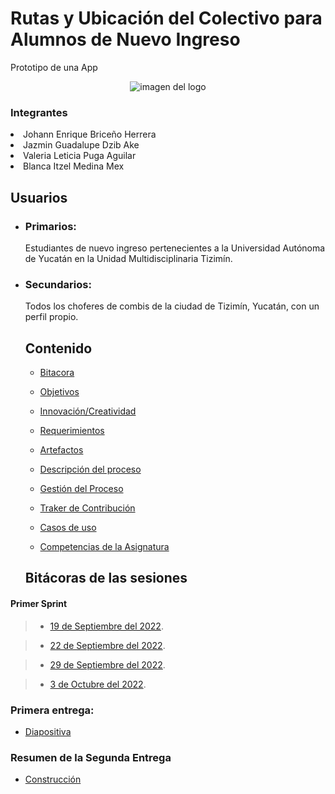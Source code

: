 

<p align="center">
<p><h1>Rutas y Ubicación del Colectivo para Alumnos de Nuevo Ingreso</h1></p>
<p>Prototipo de una App</p>
<p align="center">
<img src="https://user-images.githubusercontent.com/113213776/194173082-0102fbee-f173-45b3-b249-776f7db3fa4d.png" alt="imagen del logo">

<h3>Integrantes</h3>
<li>Johann Enrique Briceño Herrera</li>
<li>Jazmin Guadalupe Dzib Ake</li>
<li>Valeria Leticia Puga Aguilar</li>
<li>Blanca Itzel Medina Mex</li>

##  Usuarios

- ### Primarios:

  Estudiantes de nuevo ingreso pertenecientes a la Universidad Autónoma de Yucatán en la Unidad Multidisciplinaria Tizimín.

- ### Secundarios:
  Todos los choferes de combis de la ciudad de Tizimín, Yucatán, con un perfil propio.

  
  ##  Contenido 
  
  - [Bitacora](https://github.com/JOHANN28910231/Proyecto-Fis/tree/main/Bit%C3%A1cora_Primera_Entrega "Click aquí")
  
  - [Objetivos](https://github.com/JOHANN28910231/Proyecto-Fis/blob/079a85d0967ca99e72121c572c4c5a4c76a496ce/Documentaci%C3%B3n/1.Objetivos.md "Click aquí")
  
  - [Innovación/Creatividad](https://github.com/JOHANN28910231/Proyecto-Fis/blob/5231613664bb9f833cc07d8d846e7a4f9bd86772/Documentaci%C3%B3n/2.Innovaci%C3%B3nyCreatividad.md "Click aquí")
  
  - [Requerimientos](https://github.com/JOHANN28910231/Proyecto-Fis/blob/749c4fe0d0bb0d0c332e928ec059f7e26295907e/Documentaci%C3%B3n/3.Requerimientos%20y%20Priorizaci%C3%B3n.md "Click aquí")
  
  - [Artefactos](https://github.com/JOHANN28910231/Proyecto-Fis/blob/fc6fa2c41a8457f6e96f8468abd6b4344deff36b/Documentaci%C3%B3n/9.Artefactos.md "Click aquí")
  
  - [Descripción del proceso](https://github.com/JOHANN28910231/Proyecto-Fis/blob/d7d83c10771984b70f40dbece051787c3e7c3c2d/Documentaci%C3%B3n/6.%20Descripci%C3%B3n%20del%20proceso.md "Click aquí")
  
  - [Gestión del Proceso](https://github.com/JOHANN28910231/Proyecto-Fis/blob/bb935d7d61f8a2fc2b464a0142d99b6a9df74a19/Documentaci%C3%B3n/5.%20Gesti%C3%B3n%20del%20Proceso.md "Click aquí")
  
  - [Traker de Contribución](https://github.com/JOHANN28910231/Proyecto-Fis/blob/8e20439085b4a61a51a7e460e890819508017dac/Documentaci%C3%B3n/7.%20M%C3%A9trica%20de%20Contribuci%C3%B3n%20Individual.md "Click aquí")
  
  - [Casos de uso](https://github.com/JOHANN28910231/Proyecto-Fis/blob/71c6dc4dedc52d84e424567ca57b17972d9e54a6/Documentaci%C3%B3n/4.%20DiagramaCasosDeUso.md "Click aquí")
  
  - [Competencias de la Asignatura](https://github.com/JOHANN28910231/Proyecto-Fis/blob/bef61ef3da0d06b7f1da8a849e44ec5bf0df5207/Documentaci%C3%B3n/10.%20Competencias%20de%20la%20Asignatura.md "Click aquí")
  
  
  
  
   
  ##  Bitácoras de las sesiones

####  Primer Sprint

> - [19 de Septiembre del 2022](https://github.com/JOHANN28910231/Proyecto-Fis/blob/c7740148bfdd902038322022ac176e20a36e1436/Bit%C3%A1cora_Primera_Entrega/Reuni%C3%B3nDeTrabajo1..md "Click aquí").

> - [22 de Septiembre del 2022](https://github.com/JOHANN28910231/Proyecto-Fis/blob/d8fa565503df77e7df412cfb4c75328ae9d21503/Bit%C3%A1cora_Primera_Entrega/Reuni%C3%B3nDeTrabajo2.md "Click aquí").

> - [29 de Septiembre del 2022](https://github.com/JOHANN28910231/Proyecto-Fis/blob/d8fa565503df77e7df412cfb4c75328ae9d21503/Bit%C3%A1cora_Primera_Entrega/ReunionDeTrabajo3.md "Click aquí").

> - [3 de Octubre del 2022](https://github.com/JOHANN28910231/Proyecto-Fis/blob/d8fa565503df77e7df412cfb4c75328ae9d21503/Bit%C3%A1cora_Primera_Entrega/ReunionDeTrabajo4.md "Click aquí").

###  Primera entrega:

- [ Diapositiva ](https://alumnosuady-my.sharepoint.com/:p:/g/personal/a22216888_alumnos_uady_mx/EWXMmcUQgvhButoQ2xx2MioB1tur57R4NW32MmiA7fkYEg?e=N0zWXX "Click aquí")

### Resumen de la Segunda Entrega

- [Construcción]()
